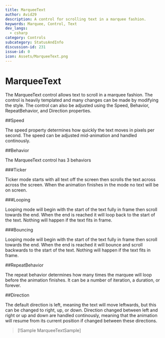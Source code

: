 ```yaml
---
title: MarqueeText
author: Avid29
description: A control for scrolling text in a marquee fashion.
keywords: Marquee, Control, Text
dev_langs:
  - csharp
category: Controls
subcategory: StatusAndInfo
discussion-id: 231 
issue-id: 0
icon: Assets/MarqueeText.png
---
```


# MarqueeText

The MarqueeText control allows text to scroll in a marquee fashion. The control is heavily templated and many changes can be made by modifying the style. The control can also be adjusted using the Speed, Behavior, RepeatBehavior, and Direction properties.

##Speed

The speed property determines how quickly the text moves in pixels per second. The speed can be adjusted mid-animation and handled continously.

##Behavior

The MarqueeText control has 3 behaviors

###Ticker

Ticker mode starts with all text off the screen then scrolls the text across across the screen. When the animation finishes in the mode no text will be on screen.

###Looping

Looping mode will begin with the start of the text fully in frame then scroll towards the end. When the end is reached it will loop back to the start of the text. Nothing will happen if the text fits in frame.

###Bouncing

Looping mode will begin with the start of the text fully in frame then scroll towards the end. When the end is reached it will bounce and scroll backwards to the start of the text. Nothing will happen if the text fits in frame.

##RepeatBehavior

The repeat behavior determines how many times the marquee will loop before the animation finishes. It can be a number of iteration, a duration, or forever.

##Direction

The default direction is left, meaning the text will move leftwards, but this can be changed to right, up, or down. Direction changed between left and right or up and down are handled continously, meaning that the animation will resume from its current position if changed between these directions.

> [!Sample MarqueeTextSample]
